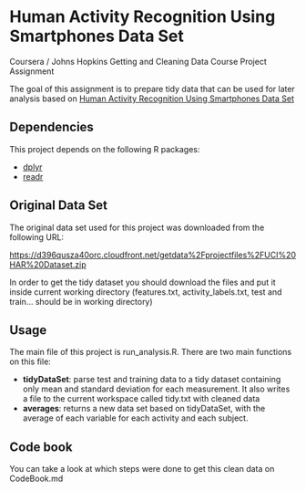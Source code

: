 # Human Activity Recognition Using Smartphones Data Set
Coursera / Johns Hopkins Getting and Cleaning Data Course Project Assignment

The goal of this assignment is to prepare tidy data that can be used for later analysis based on [Human Activity Recognition Using Smartphones Data Set](http://archive.ics.uci.edu/ml/datasets/Human+Activity+Recognition+Using+Smartphones)

## Dependencies

This project depends on the following R packages:

* [dplyr](https://cran.r-project.org/web/packages/dplyr/index.html)
* [readr](https://cran.r-project.org/web/packages/readr/index.html)

## Original Data Set

The original data set used for this project was downloaded from the following URL:

https://d396qusza40orc.cloudfront.net/getdata%2Fprojectfiles%2FUCI%20HAR%20Dataset.zip

In order to get the tidy dataset you should download the files and put it inside current working directory (features.txt, activity_labels.txt, test and train... should be in working directory)

## Usage

The main file of this project is run_analysis.R. There are two main functions on this file:

* **tidyDataSet**: parse test and training data to a tidy dataset containing only mean and standard deviation for each measurement. It also writes a file to the current workspace called tidy.txt with cleaned data
* **averages**: returns a new data set based on tidyDataSet, with the average of each variable for each activity and each subject.

## Code book

You can take a look at which steps were done to get this clean data on CodeBook.md
